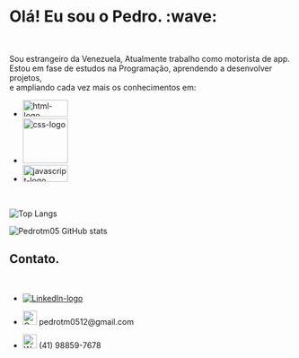 <h1>Olá! Eu sou o Pedro. :wave:</h1>
<br>
<p>Sou estrangeiro da Venezuela, Atualmente trabalho como motorista de app.
<br>
Estou em fase de estudos na Programação, aprendendo a desenvolver projetos,
<br>
e ampliando cada vez mais os conhecimentos em:</p> 
<ul> 
<li><img src="https://img.shields.io/badge/HTML5-E34F26?style=for-the-badge&logo=html5&logoColor=white" width="80px" height="30px" alt="html-logo"/></li>
<li><img src="https://img.shields.io/badge/CSS3-1572B6?style=for-the-badge&logo=css3&logoColor=white" width="80px" alt="css-logo"/></li>
<li><img src="https://img.shields.io/badge/JavaScript-323330?style=for-the-badge&logo=javascript&logoColor=F7DF1E" width="80px"  height="30px" alt="javascript-logo"/></li>
</ul>
<br>

![Top Langs](https://github-readme-stats.vercel.app/api/top-langs/?username=Pedrotm05&hide_progress=true)

![Pedrotm05 GitHub stats](https://github-readme-stats.vercel.app/api?username=pedrotm05&show_icons=true&theme=merko)

<h2>Contato.</h2>
<br>
<ul>
<li><a href="https://www.linkedin.com/in/pedro-travieso/"><img src="https://img.shields.io/badge/LinkedIn-0077B5?style=for-the-badge&logo=linkedin&logoColor=white" alt="LinkedIn-logo" /></a></li>
<li><p><a href="https://criarmeulink.com.br/u/1717368279"><img src="https://img.shields.io/badge/Gmail-D14836?style=for-the-badge&logo=gmail&logoColor=white" height="25px" alt="Gmail-logo" /><a> 
 pedrotm0512@gmail.com<p></li>
<li><p><a href="https://wa.me/5541988597678?text=Ol%C3%A1%20Pedro%20"><img src="https://img.shields.io/badge/WhatsApp-25D366?style=for-the-badge&logo=whatsapp&logoColor=white" height="25px" alt="WhatsApp-logo" /><a> (41) 98859-7678</p></li>
</ul>


